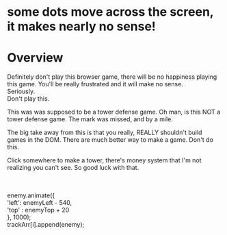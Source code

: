 # some dots move across the screen, it makes nearly no sense!

# Overview

Definitely don't play this browser game, there will be no happiness playing this game.  You'll be really frustrated and it will make no sense.  <br>Seriously.  <br>Don't play this.<br>

This was was supposed to be a tower defense game.  Oh man, is this NOT a tower defense game.  The mark was missed, and by a mile.  <br>

The big take away from this is that you really, REALLY shouldn't build games in the DOM.  There are much better way to make a game.  Don't do this.  <br>

Click somewhere to make a tower, there's money system that I'm not realizing you can't see.  So good luck with that.<br>


<br>
<br>	enemy.animate({
<br>		'left': enemyLeft - 540,
<br>		'top' : enemyTop + 20
<br>	}, 1000);
<br>	trackArr[i].append(enemy);
